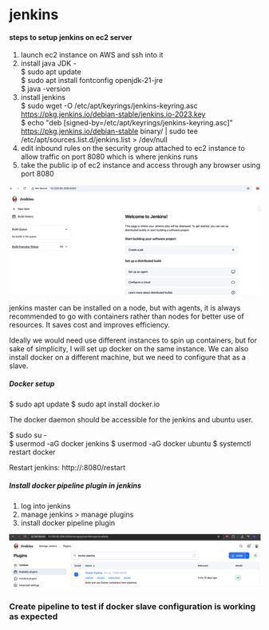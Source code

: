 # jenkins

#### steps to setup jenkins on ec2 server

1. launch ec2 instance on AWS and ssh into it
2. install java JDK - <br>
   $ sudo apt update <br>
   $ sudo apt install fontconfig openjdk-21-jre <br>
   $ java -version <br>
3. install jenkins <br>
   $ sudo wget -O /etc/apt/keyrings/jenkins-keyring.asc https://pkg.jenkins.io/debian-stable/jenkins.io-2023.key <br>
   $ echo "deb [signed-by=/etc/apt/keyrings/jenkins-keyring.asc]" https://pkg.jenkins.io/debian-stable binary/ | sudo tee /etc/apt/sources.list.d/jenkins.list > /dev/null <br>
4. edit inbound rules on the security group attached to ec2 instance to allow traffic on port 8080 which is where jenkins runs 
5. take the public ip of ec2 instance and access through any browser using port 8080

![install](installation-complete.png)

jenkins master can be installed on a node, but with agents, it is always recommended to go with containers rather than nodes for better use of resources. It saves cost and improves efficiency.

Ideally we would need use different instances to spin up containers, but for sake of simplicity, I will set up docker on the same instance. We can also install docker on a different machine, but we need to configure that as a slave.

##### Docker setup
$ sudo apt update
$ sudo apt install docker.io

The docker daemon should be accessible for the jenkins and ubuntu user.

$ sudo su - <br>
$ usermod -aG docker jenkins
$ usermod -aG docker ubuntu 
$ systemctl restart docker

Restart jenkins: http://<ec2-instance-public-ip>:8080/restart

##### Install docker pipeline plugin in jenkins

1. log into jenkins 
2. manage jenkins > manage plugins
3. install docker pipeline plugin

![docker-plugin](docker-pipeline-plugin.png)

### Create pipeline to test if docker slave configuration is working as expected


